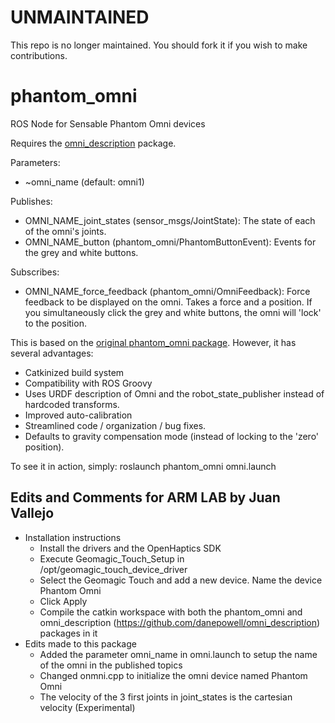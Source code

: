 UNMAINTAINED
============

This repo is no longer maintained. You should fork it if you wish to make contributions.

phantom_omni
============

ROS Node for Sensable Phantom Omni devices

Requires the [omni_description](https://github.com/danepowell/omni_description) package. 

Parameters:
- ~omni_name (default: omni1)

Publishes:
- OMNI_NAME_joint_states (sensor_msgs/JointState): The state of each of the omni's joints.
- OMNI_NAME_button (phantom_omni/PhantomButtonEvent): Events for the grey and white buttons.

Subscribes:
- OMNI_NAME_force_feedback (phantom_omni/OmniFeedback): Force feedback to be displayed on the omni. Takes a force and a position. If you simultaneously click the grey and white buttons, the omni will 'lock' to the position.

This is based on the [original phantom_omni package](http://www.ros.org/wiki/phantom_omni). However, it has several advantages:
- Catkinized build system
- Compatibility with ROS Groovy
- Uses URDF description of Omni and the robot_state_publisher instead of hardcoded transforms.
- Improved auto-calibration
- Streamlined code / organization / bug fixes.
- Defaults to gravity compensation mode (instead of locking to the 'zero' position).

To see it in action, simply:
roslaunch phantom_omni omni.launch

## Edits and Comments for ARM LAB by Juan Vallejo
* Installation instructions
  * Install the drivers and the OpenHaptics SDK
  * Execute Geomagic_Touch_Setup in /opt/geomagic_touch_device_driver
  * Select the Geomagic Touch and add a new device. Name the device Phantom Omni
  * Click Apply
  * Compile the catkin workspace with both the phantom_omni and omni_description (https://github.com/danepowell/omni_description) packages in it
* Edits made to this package
  * Added the parameter omni_name in omni.launch to setup the name of the omni in the published topics
  * Changed onmni.cpp to initialize the omni device named Phantom Omni
  * The velocity of the 3 first joints in joint_states is the cartesian velocity (Experimental)
